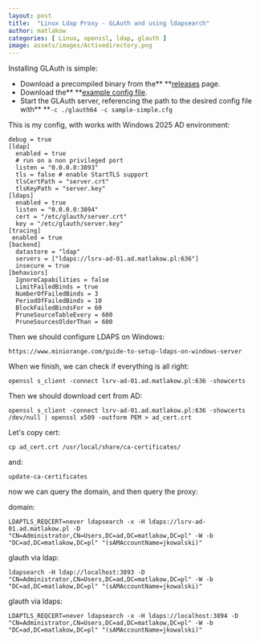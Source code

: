```yaml
---
layout: post
title:  "Linux Ldap Proxy - GLAuth and using ldapsearch"
author: matlakow
categories: [ Linux, openssl, ldap, glauth ]
image: assets/images/Activedirectory.png
---
```

Installing GLAuth is simple:

* Download a precompiled binary from the** **[releases](https://github.com/glauth/glauth/releases) page.
* Download the** **[example config file](https://github.com/glauth/glauth/blob/master/v2/sample-simple.cfg).
* Start the GLAuth server, referencing the path to the desired config file with** **`-c ./glauth64 -c sample-simple.cfg`

This is my config, with works with Windows 2025 AD environment:

```
debug = true
[ldap]
  enabled = true
  # run on a non privileged port
  listen = "0.0.0.0:3893"
  tls = false # enable StartTLS support
  tlsCertPath = "server.crt"
  tlsKeyPath = "server.key"
[ldaps]
  enabled = true
  listen = "0.0.0.0:3894"
  cert = "/etc/glauth/server.crt"
  key = "/etc/glauth/server.key"
[tracing]
 enabled = true
[backend]
  datastore = "ldap"
  servers = ["ldaps://lsrv-ad-01.ad.matlakow.pl:636"] 
  insecure = true
[behaviors]
  IgnoreCapabilities = false
  LimitFailedBinds = true
  NumberOfFailedBinds = 3
  PeriodOfFailedBinds = 10
  BlockFailedBindsFor = 60
  PruneSourceTableEvery = 600
  PruneSourcesOlderThan = 600

```

Then we should configure LDAPS on Windows:

```
https://www.miniorange.com/guide-to-setup-ldaps-on-windows-server
```

When we finish, we can check if everything is all right:

```
openssl s_client -connect lsrv-ad-01.ad.matlakow.pl:636 -showcerts
```

Then we should download cert from AD:

```
openssl s_client -connect lsrv-ad-01.ad.matlakow.pl:636 -showcerts /dev/null | openssl x509 -outform PEM > ad_cert.crt
```

Let's copy cert:

```
cp ad_cert.crt /usr/local/share/ca-certificates/
```

and:

```
update-ca-certificates
```

now we can query the domain, and then query the proxy:

domain:

```
LDAPTLS_REQCERT=never ldapsearch -x -H ldaps://lsrv-ad-01.ad.matlakow.pl -D "CN=Administrator,CN=Users,DC=ad,DC=matlakow,DC=pl" -W -b "DC=ad,DC=matlakow,DC=pl" "(sAMAccountName=jkowalski)"
```

glauth via ldap:

```
ldapsearch -H ldap://localhost:3893 -D "CN=Administrator,CN=Users,DC=ad,DC=matlakow,DC=pl" -W -b "DC=ad,DC=matlakow,DC=pl" "(sAMAccountName=jkowalski)"
```

glauth via ldaps:

```
LDAPTLS_REQCERT=never ldapsearch -x -H ldaps://localhost:3894 -D "CN=Administrator,CN=Users,DC=ad,DC=matlakow,DC=pl" -W -b "DC=ad,DC=matlakow,DC=pl" "(sAMAccountName=jkowalski)"
```

```

```
